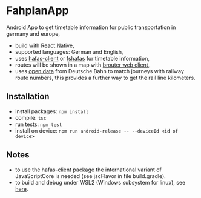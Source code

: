 # FahplanApp

Android App to get timetable information for public transportation in germany and europe,

* build with [React Native](https://reactnative.dev/),
* supported languages: German and English,
* uses [hafas-client](https://github.com/public-transport/hafas-client) or [fshafas](https://github.com/bergmannjg/fshafas) for timetable information,
* routes will be shown in a map with [brouter web client](https://brouter.de/brouter-web),
* uses [open data](https://github.com/bergmannjg/railwaytrip-to-railwayroute) from Deutsche Bahn to match journeys with railway route numbers, this provides a further way to get the rail line kilometers.

## Installation

* install packages: `npm install`
* compile: `tsc`
* run tests: `npm test`
* install on device: `npm run android-release -- --deviceId <id of device>`

## Notes

* to use the hafas-client package the international variant of JavaScriptCore is needed (see jscFlavor in file build.gradle).
* to build and debug under WSL2 (Windows subsystem for linux), see [here](https://gist.github.com/bergmannjg/461958db03c6ae41a66d264ae6504ade).

